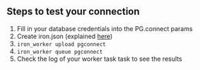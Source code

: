 ## Steps to test your connection

1. Fill in your database credentials into the PG.connect params
2. Create iron.json (explained [here](http://dev.iron.io/worker/reference/configuration/))
3. `iron_worker upload pgconnect`
4. `iron_worker queue pgconnect`
5. Check the log of your worker task task to see the results


